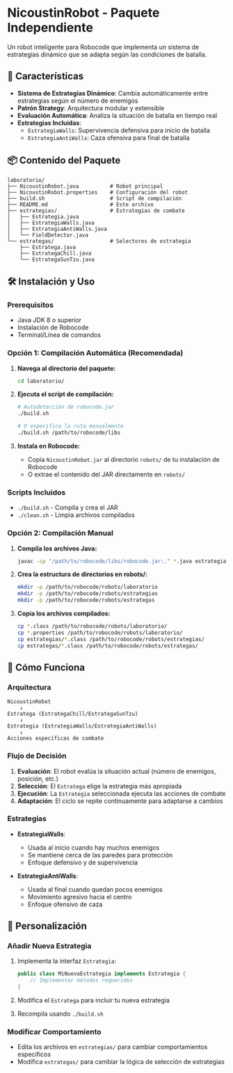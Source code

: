 # NicoustinRobot - Paquete Independiente

Un robot inteligente para Robocode que implementa un sistema de estrategias dinámico que se adapta según las condiciones de batalla.

## 🚀 Características

- **Sistema de Estrategias Dinámico**: Cambia automáticamente entre estrategias según el número de enemigos
- **Patrón Strategy**: Arquitectura modular y extensible
- **Evaluación Automática**: Analiza la situación de batalla en tiempo real
- **Estrategias Incluidas**:
  - `EstrategiaWalls`: Supervivencia defensiva para inicio de batalla
  - `EstrategiaAntiWalls`: Caza ofensiva para final de batalla

## 📦 Contenido del Paquete

```
laboratorio/
├── NicoustinRobot.java          # Robot principal
├── NicoustinRobot.properties    # Configuración del robot
├── build.sh                     # Script de compilación
├── README.md                    # Este archivo
├── estrategias/                 # Estrategias de combate
│   ├── Estrategia.java
│   ├── EstrategiaWalls.java
│   ├── EstrategiaAntiWalls.java
│   └── FieldDetector.java
└── estrategas/                  # Selectores de estrategia
    ├── Estratega.java
    ├── EstrategaChill.java
    └── EstrategaSunTzu.java
```

## 🛠️ Instalación y Uso

### Prerequisitos

- Java JDK 8 o superior
- Instalación de Robocode
- Terminal/Línea de comandos

### Opción 1: Compilación Automática (Recomendada)

1. **Navega al directorio del paquete:**
   ```bash
   cd laboratorio/
   ```

2. **Ejecuta el script de compilación:**
   ```bash
   # Autodetección de robocode.jar
   ./build.sh
   
   # O especifica la ruta manualmente
   ./build.sh /path/to/robocode/libs
   ```

3. **Instala en Robocode:**
   - Copia `NicoustinRobot.jar` al directorio `robots/` de tu instalación de Robocode
   - O extrae el contenido del JAR directamente en `robots/`

### Scripts Incluidos

- `./build.sh` - Compila y crea el JAR
- `./clean.sh` - Limpia archivos compilados

### Opción 2: Compilación Manual

1. **Compila los archivos Java:**
   ```bash
   javac -cp "/path/to/robocode/libs/robocode.jar:." *.java estrategias/*.java estrategas/*.java
   ```

2. **Crea la estructura de directorios en robots/:**
   ```bash
   mkdir -p /path/to/robocode/robots/laboratorio
   mkdir -p /path/to/robocode/robots/estrategias
   mkdir -p /path/to/robocode/robots/estrategas
   ```

3. **Copia los archivos compilados:**
   ```bash
   cp *.class /path/to/robocode/robots/laboratorio/
   cp *.properties /path/to/robocode/robots/laboratorio/
   cp estrategias/*.class /path/to/robocode/robots/estrategias/
   cp estrategas/*.class /path/to/robocode/robots/estrategas/
   ```


## 🧠 Cómo Funciona

### Arquitectura

```
NicoustinRobot
    ↓
Estratega (EstrategaChill/EstrategaSunTzu)
    ↓
Estrategia (EstrategiaWalls/EstrategiaAntiWalls)
    ↓
Acciones específicas de combate
```

### Flujo de Decisión

1. **Evaluación**: El robot evalúa la situación actual (número de enemigos, posición, etc.)
2. **Selección**: El `Estratega` elige la estrategia más apropiada
3. **Ejecución**: La `Estrategia` seleccionada ejecuta las acciones de combate
4. **Adaptación**: El ciclo se repite continuamente para adaptarse a cambios

### Estrategias

- **EstrategiaWalls**: 
  - Usada al inicio cuando hay muchos enemigos
  - Se mantiene cerca de las paredes para protección
  - Enfoque defensivo y de supervivencia

- **EstrategiaAntiWalls**:
  - Usada al final cuando quedan pocos enemigos
  - Movimiento agresivo hacia el centro
  - Enfoque ofensivo de caza

## 🔧 Personalización

### Añadir Nueva Estrategia

1. Implementa la interfaz `Estrategia`:
   ```java
   public class MiNuevaEstrategia implements Estrategia {
       // Implementar métodos requeridos
   }
   ```

2. Modifica el `Estratega` para incluir tu nueva estrategia

3. Recompila usando `./build.sh`

### Modificar Comportamiento

- Edita los archivos en `estrategias/` para cambiar comportamientos específicos
- Modifica `estrategas/` para cambiar la lógica de selección de estrategias

